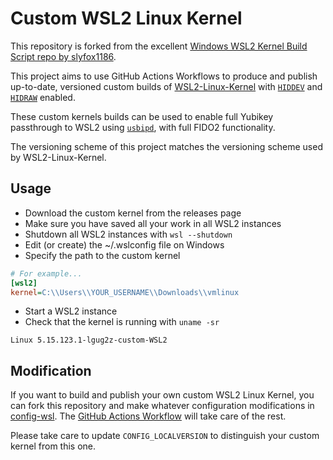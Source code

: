 # Custom WSL2 Linux Kernel

This repository is forked from the excellent [Windows WSL2 Kernel Build Script
repo by
slyfox1186](https://github.com/slyfox1186/windows-wsl2-kernel-build-script).

This project aims to use GitHub Actions Workflows to produce and publish
up-to-date, versioned custom builds of
[WSL2-Linux-Kernel](https://github.com/microsoft/WSL2-Linux-Kernel) with
[`HIDDEV`](https://docs.kernel.org/hid/hiddev.html) and
[`HIDRAW`](https://docs.kernel.org/hid/hidraw.html) enabled.

These custom kernels builds can be used to enable full Yubikey passthrough to
WSL2 using [`usbipd`](https://github.com/dorssel/usbipd-win), with full FIDO2
functionality.

The versioning scheme of this project matches the versioning scheme used by
WSL2-Linux-Kernel.

## Usage

- Download the custom kernel from the releases page
- Make sure you have saved all your work in all WSL2 instances
- Shutdown all WSL2 instances with `wsl --shutdown`
- Edit (or create) the ~/.wslconfig file on Windows
- Specify the path to the custom kernel

```ini
# For example...
[wsl2]
kernel=C:\\Users\\YOUR_USERNAME\\Downloads\\vmlinux
```

- Start a WSL2 instance
- Check that the kernel is running with `uname -sr`

```
Linux 5.15.123.1-lgug2z-custom-WSL2
```

## Modification

If you want to build and publish your own custom WSL2 Linux Kernel, you can
fork this repository and make whatever configuration modifications in
[config-wsl](config-wsl). The [GitHub Actions
Workflow](.github/workflows/build.yml) will take care of the rest.

Please take care to update `CONFIG_LOCALVERSION` to distinguish your custom
kernel from this one.
